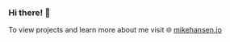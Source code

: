 ### Hi there! 👋

To view projects and learn more about me visit 🌐 [mikehansen.io](https://mikehansen.io) 

